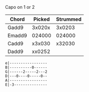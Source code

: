 Capo on 1 or 2


Chord	| Picked	| Strummed
--------|-----------|---------
Gadd9	| 3x020x	| 3x0203
Emadd9	| 024000	| 024000
Cadd9 	| x3x030	| x32030
Dadd9	| xx0252	| 

```
e|-----------------
B|----------0------
G|------2-----2---2
D|---0----0-----0--
A|-----------------
E|-3---------------
```

